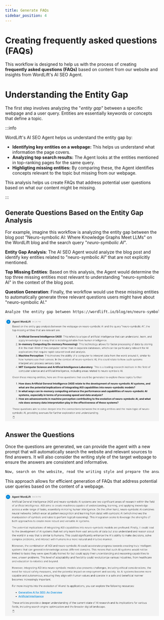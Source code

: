```yaml
---
title: Generate FAQs
sidebar_position: 4
---
```


# Creating frequently asked questions (FAQs)

This workflow is designed to help us with the process of creating **frequently asked questions (FAQs)** based on content from our website and insights from WordLift's AI SEO Agent.

# Understanding the Entity Gap
The first step involves analyzing the "*entity gap*" between a specific webpage and a user query. Entities are essentially keywords or concepts that define a topic.

:::info

WordLift's AI SEO Agent helps us understand the entity gap by:

* **Identifying key entities on a webpage:** This helps us understand what information the page covers.
* **Analyzing top search results:** The Agent looks at the entities mentioned in top-ranking pages for the same query.
* **Highligting missing entities:** By comparing these, the Agent identifies concepts relevant to the topic but missing from our webpage.

This analysis helps us create FAQs that address potential user questions based on what our content might be missing.

:::

## Generate Questions Based on the Entity Gap Analysis

For example, imagine this workflow is analyzing the entity gap between the blog post "Neuro-symbolic AI: Where Knowledge Graphs Meet LLMs" on the WordLift blog and the search query "*neuro-symbolic AI*".

**Entity Gap Analysis**: The AI SEO Agent would analyze the blog post and identify key entities related to "neuro-symbolic AI" that are not explicitly mentioned.

**Top Missing Entities**: Based on this analysis, the Agent would determine the top three missing entities most relevant to understanding "neuro-symbolic AI" in the context of the blog post.

**Question Generation**: Finally, the workflow would use these missing entities to automatically generate three relevant questions users might have about "neuro-symbolic AI."

```md
Analyze the entity gap between https://wordlift.io/blog/en/neuro-symbolic-ai/ and the query "neuro-symbolic AI", look at the top missing entities and, if they are relevant, generate three questions accordingly.
```

![image](../images/agent-wordlift-top-missing-entities.png)

## Answer the Questions

Once the questions are generated, we can provide the agent with a new prompt that will automatically search the website and relevant sources to find answers. It will also consider the writing style of the target webpage to ensure the answers are consistent and informative.

```md
Now, search on the website, read the writing style and prepare the answer for the first question "How does Artificial General Intelligence (AGI) relate to the development of neuro-symbolic AI systems, and what are the potential implications of integrating AGI capabilities into neuro-symbolic models?". Remember to add links back to the sources.
```
This approach allows for efficient generation of FAQs that address potential user queries based on the content of a webpage.

![image](../images/agent-wordlift-answers-faq.png)
